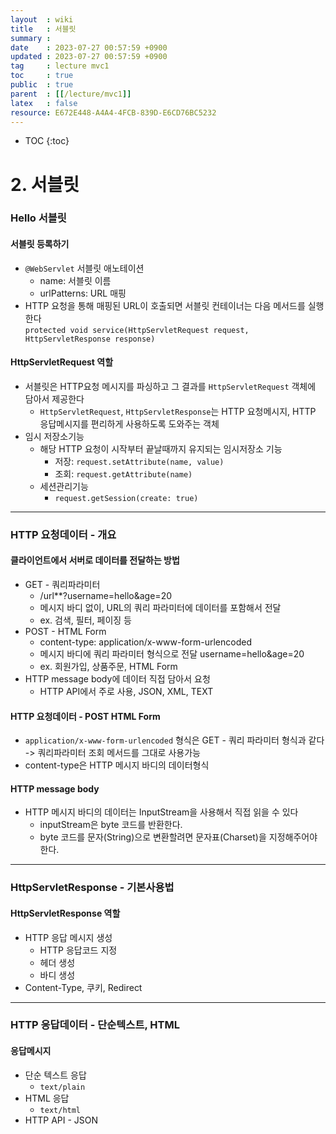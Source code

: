 ```yaml
---
layout  : wiki
title   : 서블릿
summary : 
date    : 2023-07-27 00:57:59 +0900
updated : 2023-07-27 00:57:59 +0900
tag     : lecture mvc1
toc     : true
public  : true
parent  : [[/lecture/mvc1]]
latex   : false
resource: E672E448-A4A4-4FCB-839D-E6CD76BC5232
---
```

* TOC
{:toc}

# 2. 서블릿

### Hello 서블릿

#### 서블릿 등록하기

- `@WebServlet` 서블릿 애노테이션
  - name: 서블릿 이름
  - urlPatterns: URL 매핑
- HTTP 요청을 통해 매핑된 URL이 호출되면 서블릿 컨테이너는 다음 메서드를 실행한다  
  `protected void service(HttpServletRequest request, HttpServletResponse response)`

#### HttpServletRequest 역할

- 서블릿은 HTTP요청 메시지를 파싱하고 그 결과를 `HttpServletRequest` 객체에 담아서 제공한다
  - `HttpServletRequest`, `HttpServletResponse`는 HTTP 요청메시지, HTTP 응답메시지를 편리하게 사용하도록 도와주는 객체
- 임시 저장소기능
  - 해당 HTTP 요청이 시작부터 끝날때까지 유지되는 임시저장소 기능
    - 저장: `request.setAttribute(name, value)`
    - 조회: `request.getAttribute(name)`
  - 세션관리기능
    - `request.getSession(create: true)`

---

### HTTP 요청데이터 - 개요

#### 클라이언트에서 서버로 데이터를 전달하는 방법

- GET - 쿼리파라미터
  - /url\*\*?username=hello&age=20
  - 메시지 바디 없이, URL의 쿼리 파라미터에 데이터를 포함해서 전달
  - ex. 검색, 필터, 페이징 등
- POST - HTML Form
  - content-type: application/x-www-form-urlencoded
  - 메시지 바디에 쿼리 파라미터 형식으로 전달 username=hello&age=20
  - ex. 회원가입, 상품주문, HTML Form
- HTTP message body에 데이터 직접 담아서 요청
  - HTTP API에서 주로 사용, JSON, XML, TEXT

#### HTTP 요청데이터 - POST HTML Form

- `application/x-www-form-urlencoded` 형식은 GET - 쿼리 파라미터 형식과 같다 -> 쿼리파라미터 조회 메서드를 그대로 사용가능
- content-type은 HTTP 메시지 바디의 데이터형식

#### HTTP message body

- HTTP 메시지 바디의 데이터는 InputStream을 사용해서 직접 읽을 수 있다
  - inputStream은 byte 코드를 반환한다.
  - byte 코드를 문자(String)으로 변환할려면 문자표(Charset)을 지정해주어야 한다.

---

### HttpServletResponse - 기본사용법

#### HttpServletResponse 역할

- HTTP 응답 메시지 생성
  - HTTP 응답코드 지정
  - 헤더 생성
  - 바디 생성
- Content-Type, 쿠키, Redirect

---

### HTTP 응답데이터 - 단순텍스트, HTML

#### 응답메시지

- 단순 텍스트 응답
  - `text/plain`
- HTML 응답
  - `text/html`
- HTTP API - JSON


